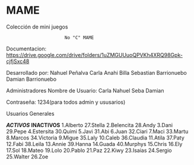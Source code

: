 # MAME
Colección de mini juegos

                          No "C" MAME

Documentacion: 
	https://drive.google.com/drive/folders/1uZMGUUuoQPVKh4XRQ98Gpk-cjfjSxc48

Desarrollado por: 
             Nahuel Peñalva
             Carla Anahi Billa
             Sebastian Barrionuebo
             Damian Barrionuebo



Administradores
Nombre de Usuario: 
       Carla
		   Nahuel
		   Seba
		   Damian

Contraseña: 1234(para todos admin y ususarios)

Usuarios Generales

___________ACTIVOS___________  __________INACTIVOS__________
1.Alberto                            27.Stella
2.Belencita                          28.Andy
3.Dani                               29.Pepe
4.Estersita                          30.Quimi
5.Javi                               31.Abi
6.Juan                               32.Ciari
7.Maci                               33.Martu
8.Marcos                             34.Victoria
9.Migue                              35.Laly
10.Caleb                             36.Claudia
11.Atila                             37.Paty
12.Fabi                              38.Leila
13.Annie                             39.Hanna
14.Guada                             40.Murphys
15.Chris
16.Ely
17.Sol
18.Mateo
19.Lolo
20.Pablo
21.Paz
22.Kiwy
23.Isaias
24.Sergio
25.Walter
26.Zoe

